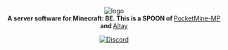 <p align="center">
    <img src="https://cdn.discordapp.com/attachments/805530984807399484/919448233317634068/logo.png" alt="logo"/><br>
	<b>A server software for Minecraft: BE. This is a SPOON of </b><a href="https://github.com/pmmp/PocketMine-MP">PocketMine-MP</a><b> and </b><a href="https://github.com/TuranicTeam/Altay">Altay</a>
</p>
<p align="center">
	<a href="https://discord.gg/tFrbFJXn"><img src="https://img.shields.io/discord/918828825553534987.svg?style=flat-square&label=discord&colorB=7289da" alt="Discord" /></a>
</p>
